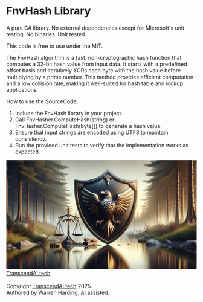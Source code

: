 # FnvHash Library

A pure C# library. No external dependencies except for Microsoft's unit testing. No binaries. Unit tested.

This code is free to use under the MIT.

The FnvHash algorithm is a fast, non-cryptographic hash function that computes a 32-bit hash value from input data. It starts with a predefined offset basis and iteratively XORs each byte with the hash value before multiplying by a prime number. This method provides efficient computation and a low collision rate, making it well-suited for hash table and lookup applications.

How to use the SourceCode:
1. Include the FnvHash library in your project.
2. Call FnvHasher.ComputeHash(string) or FnvHasher.ComputeHash(byte[]) to generate a hash value.
3. Ensure that input strings are encoded using UTF8 to maintain consistency.
4. Run the provided unit tests to verify that the implementation works as expected.

![AI Image](aiimage.jpg)
[TranscendAI.tech](https://TranscendAI.tech)<br>
<br>
Copyright [TranscendAI.tech](https://TranscendAI.tech) 2025.</br>
Authored by Warren Harding. AI assisted.